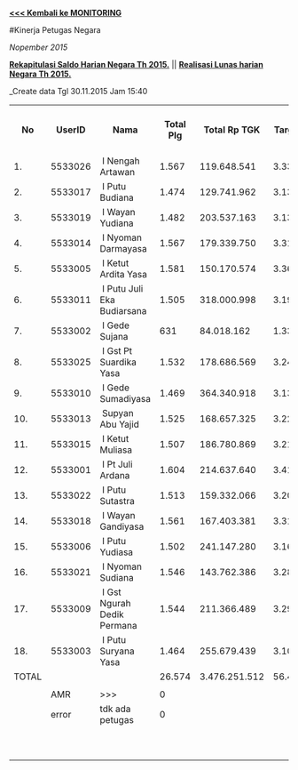 **[<<< Kembali ke MONITORING](https://github.com/suriawan/Area-Bali-Utara/blob/master/TUSBUNG.md)**


#Kinerja Petugas Negara

_Nopember 2015_


**[Rekapitulasi Saldo Harian Negara Th 2015.](https://github.com/suriawan/Area-Bali-Utara/blob/master/SaldoHarian-Negara-2015.md)** || 
**[Realisasi Lunas harian Negara Th 2015.](https://github.com/suriawan/Area-Bali-Utara/blob/master/RealisasiLunas-Neg-2015.md)**


_Create data Tgl 30.11.2015 Jam 15:40



<table><tbody><tr><th>No</th><th>UserID</th><th>Nama</th><th>Total Plg</th><th>Total Rp TGK</th><th>Target TGK</th><th>Realisasi Saldo TGK (Blm Lunas)</th><th>% Pencapaian Thd Target TGK</th><th>PK 2 Bln - Blm Lunas</th><th>PK 3 Bln - Blm Lunas</th></tr><tr><td>1.</td><td>5533026</td><td>&nbsp;I Nengah Artawan</td><td>1.567</td><td>119.648.541</td><td>3.336.942</td><td>0</td><td>200%</td><td>0</td><td>0</td></tr><tr><td>2.</td><td>5533017</td><td>&nbsp;I Putu Budiana</td><td>1.474</td><td>129.741.962</td><td>3.134.581</td><td>249.824</td><td>192%</td><td>0</td><td>0</td></tr><tr><td>3.</td><td>5533019</td><td>&nbsp;I Wayan Yudiana</td><td>1.482</td><td>203.537.163</td><td>3.135.307</td><td>2.847.997</td><td>109%</td><td>0</td><td>0</td></tr><tr><td>4.</td><td>5533014</td><td>&nbsp;I Nyoman Darmayasa</td><td>1.567</td><td>179.339.750</td><td>3.315.081</td><td>1.561.452</td><td>153%</td><td>1</td><td>0</td></tr><tr><td>5.</td><td>5533005</td><td>&nbsp;I Ketut Ardita Yasa</td><td>1.581</td><td>150.170.574</td><td>3.360.289</td><td>741.976</td><td>178%</td><td>0</td><td>0</td></tr><tr><td>6.</td><td>5533011</td><td>&nbsp;I Putu Juli Eka Budiarsana</td><td>1.505</td><td>318.000.998</td><td>3.196.928</td><td>1.785.841</td><td>144%</td><td>0</td><td>0</td></tr><tr><td>7.</td><td>5533002</td><td>&nbsp;I Gede Sujana</td><td>631</td><td>84.018.162</td><td>1.335.094</td><td>1.206.659</td><td>110%</td><td>0</td><td>0</td></tr><tr><td>8.</td><td>5533025</td><td>&nbsp;I Gst Pt Suardika Yasa</td><td>1.532</td><td>178.686.569</td><td>3.245.060</td><td>1.435.819</td><td>156%</td><td>0</td><td>0</td></tr><tr><td>9.</td><td>5533010</td><td>&nbsp;I Gede Sumadiyasa</td><td>1.469</td><td>364.340.918</td><td>3.131.097</td><td>2.662.572</td><td>115%</td><td>0</td><td>0</td></tr><tr><td>10.</td><td>5533013</td><td>&nbsp;Supyan Abu Yajid</td><td>1.525</td><td>168.657.325</td><td>3.227.007</td><td>2.761.304</td><td>114%</td><td>0</td><td>0</td></tr><tr><td>11.</td><td>5533015</td><td>&nbsp;I Ketut Muliasa</td><td>1.507</td><td>186.780.869</td><td>3.210.340</td><td>3.538.017</td><td>90%</td><td>0</td><td>0</td></tr><tr><td>12.</td><td>5533001</td><td>&nbsp;I Pt Juli Ardana</td><td>1.604</td><td>214.637.640</td><td>3.410.709</td><td>2.371.496</td><td>130%</td><td>2</td><td>0</td></tr><tr><td>13.</td><td>5533022</td><td>&nbsp;I Putu Sutastra</td><td>1.513</td><td>159.332.066</td><td>3.203.595</td><td>1.505.859</td><td>153%</td><td>0</td><td>0</td></tr><tr><td>14.</td><td>5533018</td><td>&nbsp;I Wayan Gandiyasa</td><td>1.561</td><td>167.403.381</td><td>3.311.592</td><td>3.674.546</td><td>89%</td><td>0</td><td>0</td></tr><tr><td>15.</td><td>5533006</td><td>&nbsp;I Putu Yudiasa</td><td>1.502</td><td>241.147.280</td><td>3.167.234</td><td>1.177.310</td><td>163%</td><td>0</td><td>0</td></tr><tr><td>16.</td><td>5533021</td><td>&nbsp;I Nyoman Sudiana</td><td>1.546</td><td>143.762.386</td><td>3.286.829</td><td>7.233.534</td><td>-20%</td><td>0</td><td>0</td></tr><tr><td>17.</td><td>5533009</td><td>&nbsp;I Gst Ngurah Dedik Permana</td><td>1.544</td><td>211.366.489</td><td>3.290.183</td><td>4.960.374</td><td>49%</td><td>1</td><td>1</td></tr><tr><td>18.</td><td>5533003</td><td>&nbsp;I Putu Suryana Yasa</td><td>1.464</td><td>255.679.439</td><td>3.109.351</td><td>4.340.128</td><td>60%</td><td>2</td><td>0</td></tr><tr><td>TOTAL</td><td> </td><td> </td><td>26.574</td><td>3.476.251.512</td><td>56.407.219</td><td>44.054.708</td><td>122%</td><td> </td><td> </td></tr><tr><td> </td><td> </td><td> </td><td> </td><td> </td><td> </td><td> </td><td> </td><td> </td><td> </td></tr><tr><td> </td><td>AMR</td><td>&gt;&gt;&gt;</td><td>0</td><td> </td><td> </td><td>0</td><td> </td><td>0</td><td>0</td></tr><tr><td> </td><td>error</td><td>tdk ada petugas</td><td>0</td><td> </td><td> </td><td>0</td><td> </td><td>0</td><td>0</td></tr><tr><td> </td><td> </td><td> </td><td> </td><td> </td><td> </td><td> - </td><td> </td><td> </td><td> </td></tr><tr><td> </td><td> </td><td> </td><td> </td><td> </td><td> </td><td> </td><td> </td><td> </td><td> </td></tr><tr><td> </td><td> </td><td> </td><td> </td><td> </td><td> </td><td> 44.054.708 </td><td> </td><td> </td><td> </td></tr></tbody></table>
